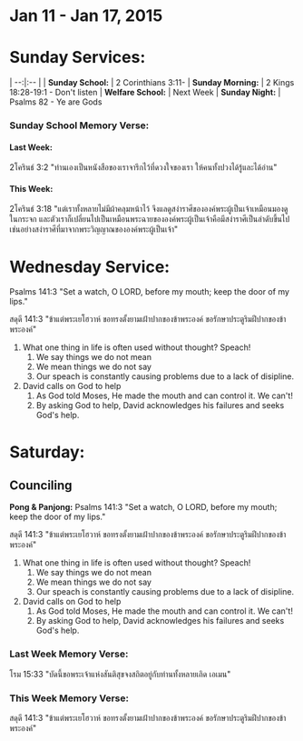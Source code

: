 # Jan 11 - Jan 17, 2015
# Sunday Services:

| --:|:-- |
| **Sunday School:**	|	2 Corinthians 3:11-
| **Sunday Morning:**	|	2 Kings 18:28-19:1 - Don't listen
| **Welfare School:**	|	Next Week
| **Sunday Night:**		|	Psalms 82 - Ye are Gods

### Sunday School Memory Verse:
#### Last Week: 
2โครินธ์ 3:2 "ท่านเองเป็นหนังสือของเราจารึกไว้ที่ดวงใจของเรา ให้คนทั้งปวงได้รู้และได้อ่าน"

#### This Week:
2โครินธ์ 3:18 "แต่เราทั้งหลายไม่มีผ้าคลุมหน้าไว้ จึงแลดูสง่าราศีขององค์พระผู้เป็นเจ้าเหมือนมองดูในกระจก และตัวเราก็เปลี่ยนไปเป็นเหมือนพระฉายขององค์พระผู้เป็นเจ้าคือมีสง่าราศีเป็นลำดับขึ้นไป เช่นอย่างสง่าราศีที่มาจากพระวิญญาณขององค์พระผู้เป็นเจ้า"

# Wednesday Service:

Psalms 141:3 "Set a watch, O LORD, before my mouth; keep the door of my lips."

สดุดี 141:3 "ข้าแต่พระเยโฮวาห์ ขอทรงตั้งยามเฝ้าปากของข้าพระองค์ ขอรักษาประตูริมฝีปากของข้าพระองค์"

1. What one thing in life is often used without thought? Speach!
	1. We say things we do not mean
	2. We mean things we do not say
	3. Our speach is constantly causing problems due to a lack of disipline.
2. David calls on God to help
	1. As God told Moses, He made the mouth and can control it. We can't!
	2. By asking God to help, David acknowledges his failures and seeks God's help.

# Saturday:

## Counciling

**Pong & Panjong:**
Psalms 141:3 "Set a watch, O LORD, before my mouth; keep the door of my lips." 

สดุดี 141:3 "ข้าแต่พระเยโฮวาห์ ขอทรงตั้งยามเฝ้าปากของข้าพระองค์ ขอรักษาประตูริมฝีปากของข้าพระองค์"

1. What one thing in life is often used without thought? Speach!
	1. We say things we do not mean
	2. We mean things we do not say
	3. Our speach is constantly causing problems due to a lack of disipline.
2. David calls on God to help
	1. As God told Moses, He made the mouth and can control it. We can't!
	2. By asking God to help, David acknowledges his failures and seeks God's help.

### Last Week Memory Verse:
โรม 15:33 "บัดนี้ขอพระเจ้าแห่งสันติสุขจงสถิตอยู่กับท่านทั้งหลายเถิด เอเมน"

### This Week Memory Verse:
สดุดี 141:3 "ข้าแต่พระเยโฮวาห์ ขอทรงตั้งยามเฝ้าปากของข้าพระองค์ ขอรักษาประตูริมฝีปากของข้าพระองค์"